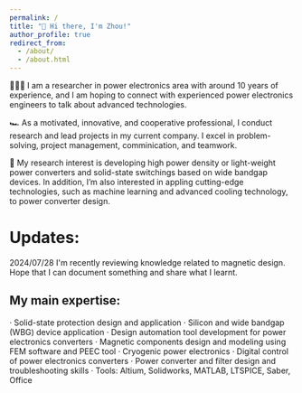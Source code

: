 ```yaml
---
permalink: /
title: "👋 Hi there, I'm Zhou!"
author_profile: true
redirect_from: 
  - /about/
  - /about.html
---
```


👨🏻‍🔬 I am a researcher in power electronics area with around 10 years of experience, and I am hoping to connect with experienced power electronics engineers to talk about advanced technologies.

🏎️ As a motivated, innovative, and cooperative professional, I conduct research and lead projects in my current company. I excel in problem-solving, project management, comminication, and teamwork.

🔋 My research interest is developing high power density or light-weight power converters and solid-state switchings based on wide bandgap devices. In addition, I’m also interested in appling cutting-edge technologies, such as machine learning and advanced cooling technology, to power converter design.  




Updates:
======
2024/07/28
I'm recently reviewing knowledge related to magnetic design. Hope that I can document something and share what I learnt.

My main expertise:
-----
·	Solid-state protection design and application
·	Silicon and wide bandgap (WBG) device application 
·	Design automation tool development for power electronics converters
·	Magnetic components design and modeling using FEM software and PEEC tool
·	Cryogenic power electronics
·	Digital control of power electronics converters
·	Power converter and filter design and troubleshooting skills
·	Tools: Altium, Solidworks, MATLAB, LTSPICE, Saber, Office


